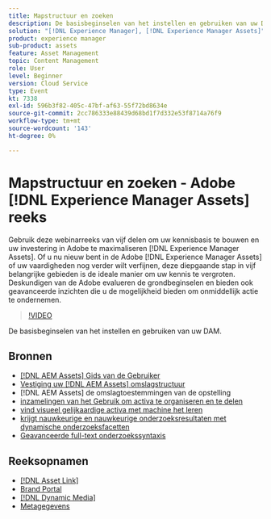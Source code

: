 ```yaml
---
title: Mapstructuur en zoeken
description: De basisbeginselen van het instellen en gebruiken van uw DAM
solution: "[!DNL Experience Manager], [!DNL Experience Manager Assets]"
product: experience manager
sub-product: assets
feature: Asset Management
topic: Content Management
role: User
level: Beginner
version: Cloud Service
type: Event
kt: 7338
exl-id: 596b3f82-405c-47bf-af63-55f72bd8634e
source-git-commit: 2cc786333e88439d68bd1f7d332e53f8714a76f9
workflow-type: tm+mt
source-wordcount: '143'
ht-degree: 0%

---
```


# Mapstructuur en zoeken - Adobe [!DNL Experience Manager Assets] reeks

Gebruik deze webinarreeks van vijf delen om uw kennisbasis te bouwen en uw investering in Adobe te maximaliseren [!DNL Experience Manager Assets]. Of u nu nieuw bent in de Adobe [!DNL Experience Manager Assets] of uw vaardigheden nog verder wilt verfijnen, deze diepgaande stap in vijf belangrijke gebieden is de ideale manier om uw kennis te vergroten. Deskundigen van de Adobe evalueren de grondbeginselen en bieden ook geavanceerde inzichten die u de mogelijkheid bieden om onmiddellijk actie te ondernemen.

>[!VIDEO](https://video.tv.adobe.com/v/332135/?quality=12&learn=on&hidetitle=true)

De basisbeginselen van het instellen en gebruiken van uw DAM.

## Bronnen

* [[!DNL AEM Assets]  Gids van de Gebruiker ](https://experienceleague.adobe.com/en/docs/experience-manager-65/content/assets/assets)
* [ Vestiging uw  [!DNL AEM Assets]  omslagstructuur ](https://experienceleague.adobe.com/en/docs/experience-manager-learn/assets/configuring/baseline-folders)
*  [!DNL AEM Assets]  de omslagtoestemmingen van de opstelling [ ](https://experienceleague.adobe.com/en/docs/experience-manager-learn/assets/configuring/baseline-permissions)
* [ inzamelingen van het Gebruik om activa te organiseren en te delen ](https://experienceleague.adobe.com/en/docs/experience-manager-learn/assets/search-and-discovery/collections)
* [ vind visueel gelijkaardige activa met machine het leren ](https://experienceleague.adobe.com/en/docs/experience-manager-learn/assets/search-and-discovery/search)
* [ krijgt nauwkeurige en nauwkeurige onderzoeksresultaten met dynamische onderzoeksfacetten ](https://experienceleague.adobe.com/en/docs/experience-manager-learn/assets/search-and-discovery/search)
* [ Geavanceerde full-text onderzoekssyntaxis ](https://experienceleague.adobe.com/en/docs/experience-manager-64/assets/using/gql-search#using)

## Reeksopnamen

* [[!DNL Asset Link]](asset-link.md)
* [Brand Portal](brand-portal.md)
* [[!DNL Dynamic Media]](dynamic-media.md)
* [Metagegevens](metadata.md)
